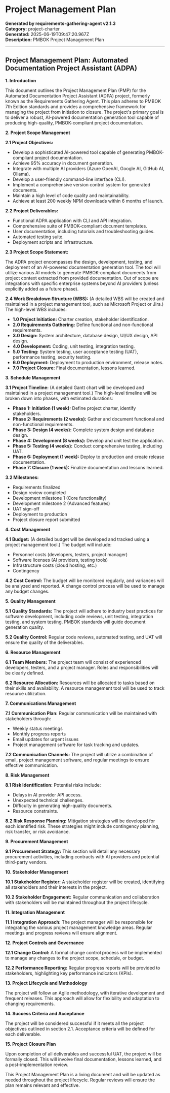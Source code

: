 # Project Management Plan

**Generated by requirements-gathering-agent v2.1.3**  
**Category:** project-charter  
**Generated:** 2025-06-19T09:47:20.967Z  
**Description:** PMBOK Project Management Plan

---

## Project Management Plan: Automated Documentation Project Assistant (ADPA)

**1. Introduction**

This document outlines the Project Management Plan (PMP) for the Automated Documentation Project Assistant (ADPA) project, formerly known as the Requirements Gathering Agent.  This plan adheres to PMBOK 7th Edition standards and provides a comprehensive framework for managing the project from initiation to closure.  The project's primary goal is to deliver a robust, AI-powered documentation generation tool capable of producing high-quality, PMBOK-compliant project documentation.

**2. Project Scope Management**

**2.1 Project Objectives:**

* Develop a sophisticated AI-powered tool capable of generating PMBOK-compliant project documentation.
* Achieve 95% accuracy in document generation.
* Integrate with multiple AI providers (Azure OpenAI, Google AI, GitHub AI, Ollama).
* Develop a user-friendly command-line interface (CLI).
* Implement a comprehensive version control system for generated documents.
* Maintain a high level of code quality and maintainability.
* Achieve at least 200 weekly NPM downloads within 6 months of launch.

**2.2 Project Deliverables:**

* Functional ADPA application with CLI and API integration.
* Comprehensive suite of PMBOK-compliant document templates.
* User documentation, including tutorials and troubleshooting guides.
* Automated testing suite.
* Deployment scripts and infrastructure.

**2.3 Project Scope Statement:**

The ADPA project encompasses the design, development, testing, and deployment of an AI-powered documentation generation tool.  The tool will utilize various AI models to generate PMBOK-compliant documents from project context extracted from provided documentation.  Out of scope are integrations with specific enterprise systems beyond AI providers (unless explicitly added as a future phase).

**2.4 Work Breakdown Structure (WBS):**  (A detailed WBS will be created and maintained in a project management tool, such as Microsoft Project or Jira.)  The high-level WBS includes:

* **1.0 Project Initiation:**  Charter creation, stakeholder identification.
* **2.0 Requirements Gathering:** Define functional and non-functional requirements.
* **3.0 Design:** System architecture, database design, UI/UX design, API design.
* **4.0 Development:** Coding, unit testing, integration testing.
* **5.0 Testing:** System testing, user acceptance testing (UAT), performance testing, security testing.
* **6.0 Deployment:** Deployment to production environment, release notes.
* **7.0 Project Closure:** Final documentation, lessons learned.


**3. Schedule Management**

**3.1 Project Timeline:** (A detailed Gantt chart will be developed and maintained in a project management tool.)  The high-level timeline will be broken down into phases, with estimated durations:

* **Phase 1: Initiation (1 week):**  Define project charter, identify stakeholders.
* **Phase 2: Requirements (2 weeks):**  Gather and document functional and non-functional requirements.
* **Phase 3: Design (4 weeks):**  Complete system design and database design.
* **Phase 4: Development (8 weeks):**  Develop and unit test the application.
* **Phase 5: Testing (4 weeks):**  Conduct comprehensive testing, including UAT.
* **Phase 6: Deployment (1 week):** Deploy to production and create release documentation.
* **Phase 7: Closure (1 week):**  Finalize documentation and lessons learned.

**3.2 Milestones:**

* Requirements finalized
* Design review completed
* Development milestone 1 (Core functionality)
* Development milestone 2 (Advanced features)
* UAT sign-off
* Deployment to production
* Project closure report submitted

**4. Cost Management**

**4.1 Budget:** (A detailed budget will be developed and tracked using a project management tool.)  The budget will include:

* Personnel costs (developers, testers, project manager)
* Software licenses (AI providers, testing tools)
* Infrastructure costs (cloud hosting, etc.)
* Contingency

**4.2 Cost Control:** The budget will be monitored regularly, and variances will be analyzed and reported. A change control process will be used to manage any budget changes.

**5. Quality Management**

**5.1 Quality Standards:**  The project will adhere to industry best practices for software development, including code reviews, unit testing, integration testing, and system testing.  PMBOK standards will guide document generation quality.

**5.2 Quality Control:** Regular code reviews, automated testing, and UAT will ensure the quality of the deliverables.

**6. Resource Management**

**6.1 Team Members:** The project team will consist of experienced developers, testers, and a project manager.  Roles and responsibilities will be clearly defined.

**6.2 Resource Allocation:** Resources will be allocated to tasks based on their skills and availability.  A resource management tool will be used to track resource utilization.

**7. Communications Management**

**7.1 Communication Plan:**  Regular communication will be maintained with stakeholders through:

* Weekly status meetings
* Monthly progress reports
* Email updates for urgent issues
* Project management software for task tracking and updates.

**7.2 Communication Channels:**  The project will utilize a combination of email, project management software, and regular meetings to ensure effective communication.

**8. Risk Management**

**8.1 Risk Identification:** Potential risks include:

* Delays in AI provider API access.
* Unexpected technical challenges.
* Difficulty in generating high-quality documents.
* Resource constraints.


**8.2 Risk Response Planning:** Mitigation strategies will be developed for each identified risk.  These strategies might include contingency planning, risk transfer, or risk avoidance.

**9. Procurement Management**

**9.1 Procurement Strategy:**  This section will detail any necessary procurement activities, including contracts with AI providers and potential third-party vendors.

**10. Stakeholder Management**

**10.1 Stakeholder Register:** A stakeholder register will be created, identifying all stakeholders and their interests in the project.

**10.2 Stakeholder Engagement:**  Regular communication and collaboration with stakeholders will be maintained throughout the project lifecycle.

**11. Integration Management**

**11.1 Integration Approach:** The project manager will be responsible for integrating the various project management knowledge areas.  Regular meetings and progress reviews will ensure alignment.

**12. Project Controls and Governance**

**12.1 Change Control:** A formal change control process will be implemented to manage any changes to the project scope, schedule, or budget.

**12.2 Performance Reporting:** Regular progress reports will be provided to stakeholders, highlighting key performance indicators (KPIs).

**13. Project Lifecycle and Methodology**

The project will follow an Agile methodology, with iterative development and frequent releases.  This approach will allow for flexibility and adaptation to changing requirements.

**14. Success Criteria and Acceptance**

The project will be considered successful if it meets all the project objectives outlined in section 2.1.  Acceptance criteria will be defined for each deliverable.

**15. Project Closure Plan**

Upon completion of all deliverables and successful UAT, the project will be formally closed.  This will involve final documentation, lessons learned, and a post-implementation review.


This Project Management Plan is a living document and will be updated as needed throughout the project lifecycle.  Regular reviews will ensure the plan remains relevant and effective.
